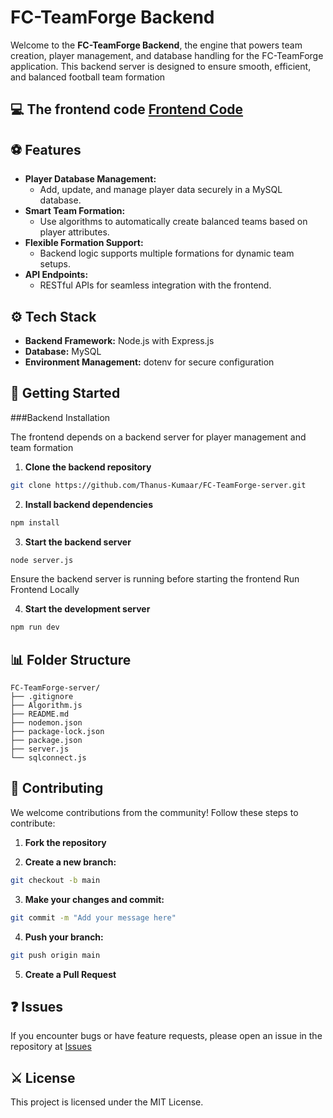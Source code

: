 # FC-TeamForge Backend

Welcome to the **FC-TeamForge Backend**, the engine that powers team creation, player management, and database handling for the FC-TeamForge application. This backend server is designed to ensure smooth, efficient, and balanced football team formation

## 💻 The frontend code [Frontend Code](https://github.com/TharunKumarrA/FC-TeamForge)

## ⚽ Features

- **Player Database Management:**
  - Add, update, and manage player data securely in a MySQL database.
- **Smart Team Formation:**
  - Use algorithms to automatically create balanced teams based on player attributes.
- **Flexible Formation Support:**
  - Backend logic supports multiple formations for dynamic team setups.
- **API Endpoints:**
  - RESTful APIs for seamless integration with the frontend.

## ⚙️ **Tech Stack**

- **Backend Framework:** Node.js with Express.js
- **Database:** MySQL
- **Environment Management:** dotenv for secure configuration


## 🚀 Getting Started

###Backend Installation

The frontend depends on a backend server for player management and team formation

1. **Clone the backend repository**

```bash
git clone https://github.com/Thanus-Kumaar/FC-TeamForge-server.git
```

2. **Install backend dependencies**

```bash
npm install
```

3. **Start the backend server**

```bash
node server.js
```

Ensure the backend server is running before starting the frontend
Run Frontend Locally

4. **Start the development server**

```bash
npm run dev
```
   
## 📊 Folder Structure
```plaintext
FC-TeamForge-server/
├── .gitignore
├── Algorithm.js
├── README.md
├── nodemon.json
├── package-lock.json
├── package.json
├── server.js
└── sqlconnect.js
```

## 🚒 Contributing

We welcome contributions from the community! Follow these steps to contribute:

1. **Fork the repository**

2. **Create a new branch:**
  ```bash
  git checkout -b main
  ```

3. **Make your changes and commit:**
  ```bash
  git commit -m "Add your message here"
  ```

4. **Push your branch:**
  ```bash
  git push origin main
  ```

5. **Create a Pull Request**

## ❓ **Issues**

If you encounter bugs or have feature requests, please open an issue in the repository at [Issues](https://github.com/Thanus-Kumaar/FC-TeamForge-server/issues/new)

## ⚔️ **License**

This project is licensed under the MIT License.
 
